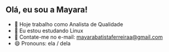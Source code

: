 ## Olá, eu sou a Mayara!

- 🔭 Hoje trabalho como Analista de Qualidade
- 🌱 Eu estou estudando Linux
- 📩 Contate-me no e-mail: mayarabatistaferreiraa@gmail.com
- 😄 Pronouns: ela / dela
